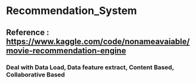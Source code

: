 # Recommendation_System
## Reference : https://www.kaggle.com/code/nonameavaiable/movie-recommendation-engine
### Deal with Data Load, Data feature extract, Content Based, Collaborative Based
